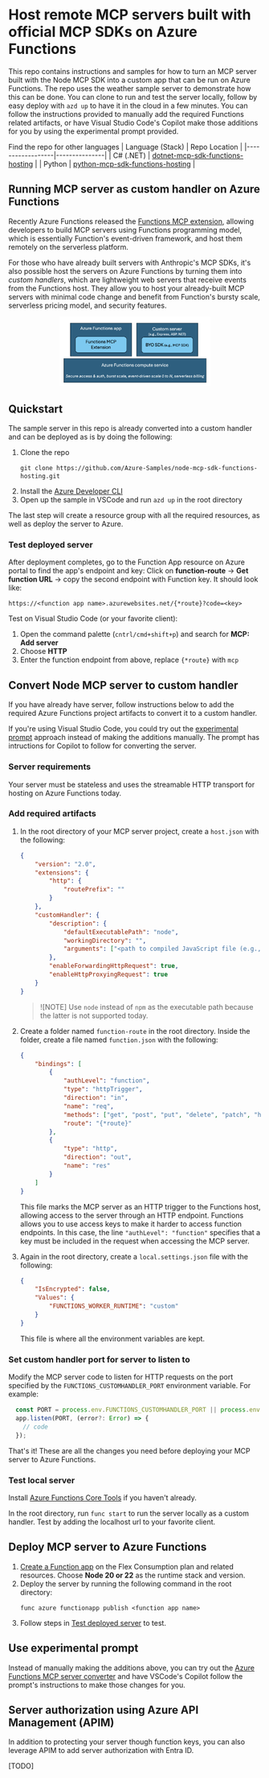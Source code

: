 # Host remote MCP servers built with official MCP SDKs on Azure Functions

This repo contains instructions and samples for how to turn an MCP server built with the Node MCP SDK into a custom app that can be run on Azure Functions. The repo uses the weather sample server to demonstrate how this can be done. You can clone to run and test the server locally, follow by easy deploy with `azd up` to have it in the cloud in a few minutes. You can follow the instructions provided to manually add the required Functions related artifacts, or have Visual Studio Code's Copilot make those additions for you by using the experimental prompt provided. 

Find the repo for other languages
| Language (Stack) | Repo Location |
|------------------|---------------|
| C# (.NET) | [dotnet-mcp-sdk-functions-hosting]() |
| Python | [python-mcp-sdk-functions-hosting]() |

## Running MCP server as custom handler on Azure Functions
Recently Azure Functions released the [Functions MCP extension](https://techcommunity.microsoft.com/blog/appsonazureblog/build-ai-agent-tools-using-remote-mcp-with-azure-functions/4401059), allowing developers to build MCP servers using Functions programming model, which is essentially Function's event-driven framework, and host them remotely on the serverless platform. 

For those who have already built servers with Anthropic's MCP SDKs, it's also possible host the servers on Azure Functions by turning them into _custom handlers_, which are lightweight web servers that receive events from the Functions host. They allow you to host your already-built MCP servers with minimal code change and benefit from Function's bursty scale, serverless pricing model, and security features.  

<div align="center">
  <img src="./media/function_hosting.png" alt="Diagram showing hosting of Function app and custom handler" width="300">
</div>

## Quickstart
The sample server in this repo is already converted into a custom handler and can be deployed as is by doing the following:

1. Clone the repo
    ```
    git clone https://github.com/Azure-Samples/node-mcp-sdk-functions-hosting.git
    ```
1. Install the [Azure Developer CLI](https://learn.microsoft.com/azure/developer/azure-developer-cli/install-azd)
1. Open up the sample in VSCode and run `azd up` in the root directory

The last step will create a resource group with all the required resources, as well as deploy the server to Azure.

### Test deployed server
After deployment completes, go to the Function App resource on Azure portal to find the app's endpoint and key: Click on **function-route** -> **Get function URL** -> copy the second endpoint with Function key. It should look like:

```
https://<function app name>.azurewebsites.net/{*route}?code=<key>
```

Test on Visual Studio Code (or your favorite client):
1. Open the command palette (`cntrl/cmd+shift+p`) and search for **MCP: Add server**
2. Choose **HTTP**
3. Enter the function endpoint from above, replace `{*route}` with `mcp`

## Convert Node MCP server to custom handler

If you have already have server, follow instructions below to add the required Azure Functions project artifacts to convert it to a custom handler. 

If you're using Visual Studio Code, you could try out the [experimental prompt](#use-experimental-prompt) approach instead of making the additions manually. The prompt has intructions for Copilot to follow for converting the server. 

### Server requirements

Your server must be stateless and uses the streamable HTTP transport for hosting on Azure Functions today. 

### Add required artifacts 
1. In the root directory of your MCP server project, create a `host.json` with the following:
    ```json
    {
        "version": "2.0",
        "extensions": {
            "http": {
                "routePrefix": ""
            }
        },
        "customHandler": {
            "description": {
                "defaultExecutablePath": "node",
                "workingDirectory": "",
                "arguments": ["<path to compiled JavaScript file (e.g., server.js)>"]
            },
            "enableForwardingHttpRequest": true,
            "enableHttpProxyingRequest": true
        }
    }
    ```
    >![NOTE] Use `node` instead of `npm` as the executable path because the latter is not supported today. 

1. Create a folder named `function-route` in the root directory. Inside the folder, create a file named `function.json` with the following:
    ```json
    {
        "bindings": [
            {
                "authLevel": "function",
                "type": "httpTrigger",
                "direction": "in",
                "name": "req",
                "methods": ["get", "post", "put", "delete", "patch", "head", "options"],
                "route": "{*route}"
            },
            {
                "type": "http",
                "direction": "out",
                "name": "res"
            }
        ]
    }
    ```
    This file marks the MCP server as an HTTP trigger to the Functions host, allowing access to the server through an HTTP endpoint. Functions allows you to use access keys to make it harder to access function endpoints. In this case, the line `"authLevel": "function"` specifies that a key must be included in the request when accessing the MCP server. 

1. Again in the root directory, create a `local.settings.json` file with the following:

    ```json
    {
        "IsEncrypted": false,
        "Values": {
            "FUNCTIONS_WORKER_RUNTIME": "custom"
        }
    }
    ```
    This file is where all the environment variables are kept. 

### Set custom handler port for server to listen to 
Modify the MCP server code to listen for HTTP requests on the port specified by the `FUNCTIONS_CUSTOMHANDLER_PORT` environment variable. For example: 

```typescript
  const PORT = process.env.FUNCTIONS_CUSTOMHANDLER_PORT || process.env.PORT || 3000;
  app.listen(PORT, (error?: Error) => {
    // code
  });
```

That's it! These are all the changes you need before deploying your MCP server to Azure Functions. 

### Test local server 

Install [Azure Functions Core Tools](https://learn.microsoft.com/azure/azure-functions/functions-run-local?tabs=windows%2Cisolated-process%2Cnode-v4%2Cpython-v2%2Chttp-trigger%2Ccontainer-apps&pivots=programming-language-typescript) if you haven't already. 

In the root directory, run `func start` to run the server locally as a custom handler. Test by adding the localhost url to your favorite client. 

## Deploy MCP server to Azure Functions
1. [Create a Function app](https://learn.microsoft.com/azure/azure-functions/functions-create-function-app-portal?tabs=core-tools&pivots=flex-consumption-plan) on the Flex Consumption plan and related resources. Choose **Node 20 or 22** as the runtime stack and version. 
1. Deploy the server by running the following command in the root directory:
    ```azcli
    func azure functionapp publish <function app name>
    ```
1. Follow steps in [Test deployed server](#test-deployed-server) to test. 

## Use experimental prompt
Instead of manually making the additions above, you can try out the [Azure Functions MCP server converter](https://raw.githubusercontent.com/anthonychu/create-functions-mcp-server/refs/heads/main/prompts/create-functions-mcp-server.prompt.md
) and have VSCode's Copilot follow the prompt's instructions to make those changes for you. 


## Server authorization using Azure API Management (APIM)
In addition to protecting your server though function keys, you can also leverage APIM to add server authorization with Entra ID. 

[TODO] 

